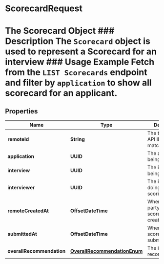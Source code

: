 

# ScorecardRequest

# The Scorecard Object ### Description The `Scorecard` object is used to represent a Scorecard for an interview  ### Usage Example Fetch from the `LIST Scorecards` endpoint and filter by `application` to show all scorecard for an applicant.

## Properties

Name | Type | Description | Notes
------------ | ------------- | ------------- | -------------
**remoteId** | **String** | The third-party API ID of the matching object. |  [optional]
**application** | **UUID** | The application being scored. |  [optional]
**interview** | **UUID** | The interview being scored. |  [optional]
**interviewer** | **UUID** | The interviewer doing the scoring. |  [optional]
**remoteCreatedAt** | **OffsetDateTime** | When the third party&#39;s scorecard was created. |  [optional]
**submittedAt** | **OffsetDateTime** | When the scorecard was submitted. |  [optional]
**overallRecommendation** | [**OverallRecommendationEnum**](OverallRecommendationEnum.md) | The inteviewer&#39;s recommendation. |  [optional]



